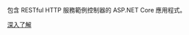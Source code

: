 ﻿包含 RESTful HTTP 服務範例控制器的 ASP.NET Core 應用程式。

[深入了解](https://docs.microsoft.com/aspnet/core/tutorials/first-web-api?view=aspnetcore-2.2)
